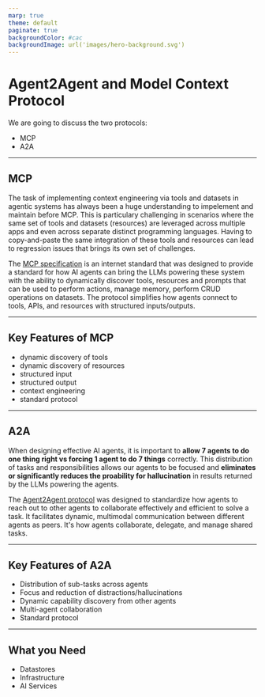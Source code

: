 ```yaml
---
marp: true
theme: default
paginate: true
backgroundColor: #cac
backgroundImage: url('images/hero-background.svg')
---
```



# Agent2Agent and Model Context Protocol

We are going to discuss the two protocols:
* MCP
* A2A

---

## MCP
The task of implementing context engineering via tools and datasets in agentic systems has always been a huge understanding to impelement and maintain before MCP. This is particulary challenging in scenarios where the same set of tools and datasets (resources) are leveraged across multiple apps and even across separate distinct programming languages. Having to copy-and-paste the same integration of these tools and resources can lead to regression issues that brings its own set of challenges.

The [MCP specification](https://modelcontextprotocol.io/specification/2025-06-18) is an internet standard that was designed to provide a standard for how AI agents can bring the LLMs powering these system with the ability to dynamically discover tools, resources and prompts that can be used to perform actions, manage memory, perform CRUD operations on datasets. The protocol simplifies how agents connect to tools, APIs, and resources with structured inputs/outputs.

---

## Key Features of MCP
* dynamic discovery of tools
* dynamic discovery of resources
* structured input
* structured output
* context engineering 
* standard protocol

---

## A2A
When designing effective AI agents, it is important to **allow 7 agents to do one thing right vs forcing 1 agent to do 7 things** correctly. 
This distribution of tasks and responsibilities allows our agents to be focused and **eliminates or significantly reduces the proability for hallucination** in results returned by the LLMs powering the agents.


The [Agent2Agent protocol](https://a2a-protocol.org/latest/) was designed to standardize how agents to reach out to other agents to collaborate effectively and efficient to solve a task. It facilitates dynamic, multimodal communication between different agents as peers. It's how agents collaborate, delegate, and manage shared tasks.

---

## Key Features of A2A

* Distribution of sub-tasks across agents
* Focus and reduction of distractions/hallucinations
* Dynamic capability discovery from other agents
* Multi-agent collaboration
* Standard protocol

---

## What you Need

* Datastores
* Infrastructure
* AI Services